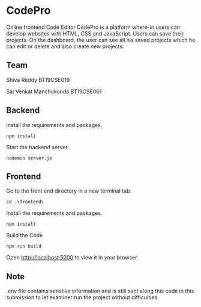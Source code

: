 # CodePro

Online frontend Code Editor
CodePro is a platform where-in users can develop websites with HTML, CSS and
JavaScript. Users can save their projects. On the dashboard, the user can see all
his saved projects which he can edit or delete and also create new projects.

## Team

Shiva Reddy BT19CSE019

Sai Venkat Manchukonda BT19CSE061

## Backend

Install the requirements and packages.

```
npm install
```

Start the backend server.

```
nodemon server.js
```

## Frontend

Go to the front end directory in a new terminal tab.

```
cd .\frontend\
```

Install the requirements and packages.

```
npm install
```

Build the Code

```
npm run build
```

Open [http://localhost:5000](http://localhost:5000) to view it in your browser.

## Note

.env file contains senstive information and is still sent along this code in this submission to let examiner run the project without difficulties.
